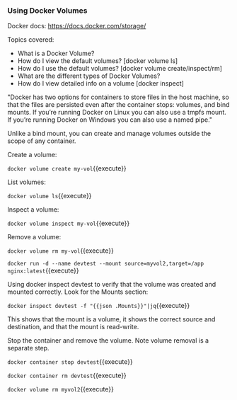 ### Using Docker Volumes

Docker docs: https://docs.docker.com/storage/

Topics covered:
- What is a Docker Volume?
- How do I view the default volumes? [docker volume ls]
- How do I use the default volumes? [docker volume create/inspect/rm]
- What are the different types of Docker Volumes?
- How do I view detailed info on a volume [docker inspect]


"Docker has two options for containers to store files in the host machine, so that the files are persisted even after the container stops: volumes, and bind mounts. If you’re running Docker on Linux you can also use a tmpfs mount. If you’re running Docker on Windows you can also use a named pipe."


Unlike a bind mount, you can create and manage volumes outside the scope of any container.

Create a volume:

`docker volume create my-vol`{{execute}}

List volumes:

`docker volume ls`{{execute}}

Inspect a volume:

`docker volume inspect my-vol`{{execute}}

Remove a volume:

`docker volume rm my-vol`{{execute}}

`docker run -d --name devtest --mount source=myvol2,target=/app nginx:latest`{{execute}}

Using docker inspect devtest to verify that the volume was created and mounted correctly. Look for the Mounts section:

`docker inspect devtest -f "{{json .Mounts}}"|jq`{{execute}}


This shows that the mount is a volume, it shows the correct source and destination, and that the mount is read-write.

Stop the container and remove the volume. Note volume removal is a separate step.

`docker container stop devtest`{{execute}}

`docker container rm devtest`{{execute}}

`docker volume rm myvol2`{{execute}}
 